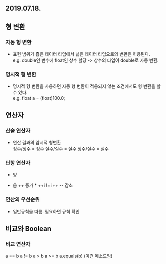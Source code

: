 ## 2019.07.18.

## 형 변환

### 자동 형 변환
* 표현 범위가 좁은 데이터 타입에서 넓은 데이터 타입으로의 변환은 허용된다.  
	e.g. double인 변수에 float인 상수 할당 -> 상수의 타입이 double로 자동 변환.

### 명시적 형 변환
* 명시적 형 변환을 사용하면 자동 형 변환이 적용되지 않는 조건에서도 형 변환을 할 수 있다.  
	e.g. float a = (float)100.0;  



## 연산자

### 산술 연산자

* 연산 결과의 암시적 형변환  
	정수/정수 = 정수
	실수/실수 = 실수
	정수/실수 = 실수

### 단항 연산자
+	양
-	음
++	증가	  * ++i != i++
--	감소

### 연산의 우선순위
* 일반규칙을 따름. 필요하면 규칙 확인


## 비교와 Boolean

### 비교 연산자
a == b
a != b
a >  b
a >= b
a.equals(b) (이건 메소드임)
